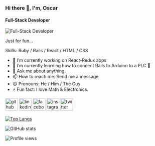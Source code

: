### Hi there 👋, I'm, Oscar
#### Full-Stack Developer
![Full-Stack Developer](https://pbs.twimg.com/profile_banners/3181264032/1573947043/1500x500)

Just for fun...

Skills: Ruby / Rails / React / HTML / CSS

- 🔭 I’m currently working on React-Redux apps 
- 🌱 I’m currently learning how to connect Rails to Arduino to a PLC  🔌 
- 💬 Ask me about anything. 
- 📫 How to reach me: Send me a message. 
- 😄 Pronouns: He / Him / The Guy 
- ⚡ Fun fact: I love Math & Electronics.


[<img src='https://cdn.jsdelivr.net/npm/simple-icons@3.0.1/icons/github.svg' alt='github' height='40'>](https://github.com/oscardelalanza)  [<img src='https://cdn.jsdelivr.net/npm/simple-icons@3.0.1/icons/linkedin.svg' alt='linkedin' height='40'>](https://www.linkedin.com/in/oscardelalanza/)  [<img src='https://cdn.jsdelivr.net/npm/simple-icons@3.0.1/icons/facebook.svg' alt='facebook' height='40'>](https://www.facebook.com/oscar.mendoza.31924)  [<img src='https://cdn.jsdelivr.net/npm/simple-icons@3.0.1/icons/instagram.svg' alt='instagram' height='40'>](https://www.instagram.com/oscardelalanza/)  [<img src='https://cdn.jsdelivr.net/npm/simple-icons@3.0.1/icons/twitter.svg' alt='twitter' height='40'>](https://twitter.com/oscardelalanza) 

[![Top Langs](https://github-readme-stats.vercel.app/api/top-langs/?username=oscardelalanza&theme=merko)](https://github.com/anuraghazra/github-readme-stats)

![GitHub stats](https://github-readme-stats.vercel.app/api?username=oscardelalanza&show_icons=true&count_private=true&theme=radical)  

![Profile views](https://gpvc.arturio.dev/oscardelalanza)  
